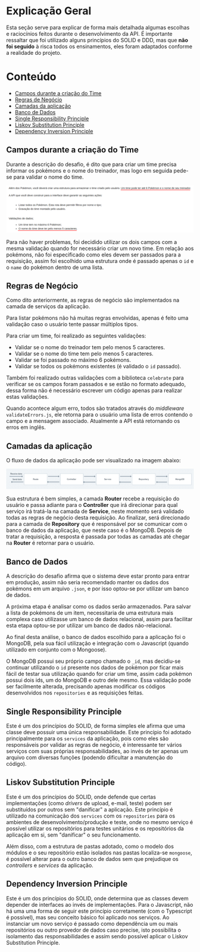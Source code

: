 # Explicação Geral

Esta seção serve para explicar de forma mais detalhada algumas escolhas e raciocínios feitos durante o desenvolvimento da API. É importante ressaltar que foi utilizado alguns princípios do SOLID e DDD, mas que **não foi seguido** à risca todos os ensinamentos, eles foram adaptados conforme a realidade do projeto.

# Conteúdo
  - [Campos durante a criação do Time](#campos-durante-a-criação-do-time)
  - [Regras de Negócio](#regras-de-negócio)
  - [Camadas da aplicação](#camadas-da-aplicação)
  - [Banco de Dados](#banco-de-dados)
  - [Single Responsibility Principle](#single-responsibility-principle)
  - [Liskov Substitution Principle](#liskov-substitution-principle)
  - [Dependency Inversion Principle](#dependency-inversion-principle)

## Campos durante a criação do Time

Durante a descrição do desafio, é dito que para criar um time precisa informar os pokémons e o nome do treinador, mas logo em seguida pede-se para validar o nome do time.

![Campos para Criar Time](campos-desafio.png)

Para não haver problemas, foi decidido utilizar os dois campos com a mesma validação quando for necessário criar um novo time. Em relação aos pokémons, não foi especificado como eles devem ser passados para a requisição, assim foi escolhido uma estrutura onde é passado apenas o `id` e o `name` do pokémon dentro de uma lista.

## Regras de Negócio
Como dito anteriormente, as regras de negócio são implementados na camada de serviços da aplicação.

Para listar pokémons não há muitas regras envolvidas, apenas é feito uma validação caso o usuário tente passar múltiplos tipos.

Para criar um time, foi realizado as seguintes validações:
- Validar se o nome do treinador tem pelo menos 5 caracteres.
- Validar se o nome do time tem pelo menos 5 caracteres.
- Validar se foi passado no máximo 6 pokémons.
- Validar se todos os pokémons existentes (é validado o `id` passado).

Também foi realizado outras validações com a biblioteca `celebrate` para verificar se os campos foram passados e se estão no formato adequado, dessa forma não é necessário escrever um código apenas para realizar estas validações.

Quando acontece algum erro, todos são tratados através do *middleware* `validateErrors.js`, ele retorna para o usuário uma lista de erros contendo o campo e a mensagem associado. Atualmente a API está retornando os erros em inglês.

## Camadas da aplicação

O fluxo de dados da aplicação pode ser visualizado na imagem abaixo:

![Camadas da aplicação](camadas.png)

Sua estrutura é bem simples, a camada **Router** recebe a requisição do usuário e passa adiante para o **Controller** que irá direcionar para qual serviço irá tratá-la na camada de **Service**, neste momento será validado todas as regras de negócio desta requisição. Ao finalizar, será direcionado para a camada de **Repository** que é responsável por se comunicar com o banco de dados da aplicação, que neste caso é o MongoDB. Depois de tratar a requisição, a resposta é passada por todas as camadas até chegar na **Router** é retornar para o usuário.

## Banco de Dados

A descrição do desafio afirma que o sistema deve estar pronto para entrar em produção, assim não seria recomendado manter os dados dos pokémons em um arquivo `.json`, e por isso optou-se por utilizar um banco de dados.

A próxima etapa é analisar como os dados serão armazenados. Para salvar a lista de pokémons de um item, necessitaria de uma estrutura mais complexa caso utilizasse um banco de dados relacional, assim para facilitar esta etapa optou-se por utilizar um banco de dados não-relacional.

Ao final desta análise, o banco de dados escolhido para a aplicação foi o MongoDB, pela sua fácil utilização e integração com o Javascript (quando utilizado em conjunto com o Mongoose).

O MongoDB possui seu próprio campo chamado o `_id`, mas decidiu-se continuar utilizando o `id` presente nos dados de pokémon por ficar mais fácil de testar sua utilização quando for criar um time, assim cada pokémon possui dois ids, um do MongoDB e outro dele mesmo. Essa validação pode ser facilmente alterada, precisando apenas modificar os códigos desenvolvidos nos `repositories` e as requisições feitas.

## Single Responsibility Principle

Este é um dos princípios do SOLID, de forma simples ele afirma que uma classe deve possuir uma única responsabilidade. Este princípio foi adotado principalmente para os `services` da aplicação, pois como eles são responsáveis por validar as regras de negócio, é interessante ter vários serviços com suas próprias responsabilidades, ao invés de ter apenas um arquivo com diversas funções (podendo dificultar a manutenção do código).

## Liskov Substitution Principle

Este é um dos princípios do SOLID, onde defende que certas implementações (como *drivers* de upload, e-mail, teste) podem ser substituídos por outros sem "danificar" a aplicação. Este princípio é utilizado na comunicação dos `services` com os `repositories` para os ambientes de desenvolvimento/produção e teste, onde no mesmo serviço é possível utilizar os repositórios para testes unitários e os repositórios da aplicação em si, sem "danificar" o seu funcionamento.

Além disso, com a estrutura de pastas adotado, como o modelo dos módulos e o seu repositório estão isolados nas pastas localiza-se `mongoose`, é possível alterar para o outro banco de dados sem que prejudique os *controllers* e *services* da aplicação.

## Dependency Inversion Principle

Este é um dos princípios do SOLID, onde determina que as classes devem depender de interfaces ao invés de implementações. Para o Javascript, não há uma uma forma de seguir este princípio corretamente (com o Typescript é possível), mas seu conceito básico foi aplicado nos serviços. Ao instanciar um novo serviço é passado como dependência um ou mais repositórios ou outro provedor de dados caso precise, isto possibilita o isolamento das responsabilidades e assim sendo possível aplicar o Liskov Substitution Principle.
